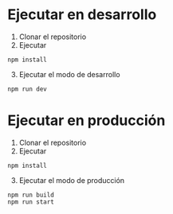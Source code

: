 # Ejecutar en desarrollo

1. Clonar el repositorio
2. Ejecutar
```
npm install
```
3. Ejecutar el modo de desarrollo
```
npm run dev
```

# Ejecutar en producción

1. Clonar el repositorio
2. Ejecutar
```
npm install
```
3. Ejecutar el modo de producción
```
npm run build
npm run start
```

